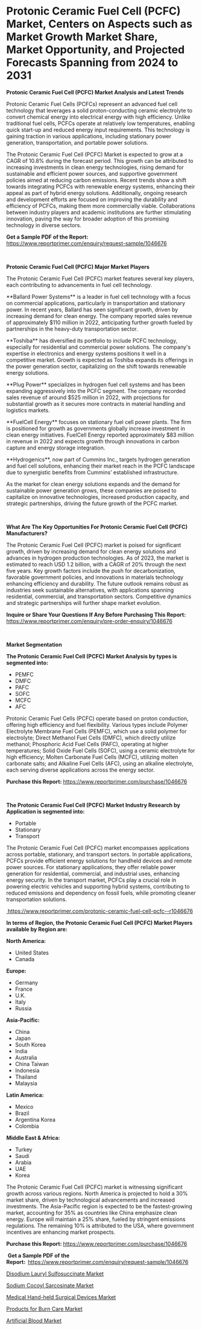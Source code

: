 <p><h1>Protonic Ceramic Fuel Cell (PCFC) Market, Centers on Aspects such as Market Growth Market Share, Market Opportunity, and Projected Forecasts Spanning from 2024 to 2031</h1></p><p><strong>Protonic Ceramic Fuel Cell (PCFC) Market Analysis and Latest Trends</strong></p>
<p><p>Protonic Ceramic Fuel Cells (PCFCs) represent an advanced fuel cell technology that leverages a solid proton-conducting ceramic electrolyte to convert chemical energy into electrical energy with high efficiency. Unlike traditional fuel cells, PCFCs operate at relatively low temperatures, enabling quick start-up and reduced energy input requirements. This technology is gaining traction in various applications, including stationary power generation, transportation, and portable power solutions.</p><p>The Protonic Ceramic Fuel Cell (PCFC) Market is expected to grow at a CAGR of 10.8% during the forecast period. This growth can be attributed to increasing investments in clean energy technologies, rising demand for sustainable and efficient power sources, and supportive government policies aimed at reducing carbon emissions. Recent trends show a shift towards integrating PCFCs with renewable energy systems, enhancing their appeal as part of hybrid energy solutions. Additionally, ongoing research and development efforts are focused on improving the durability and efficiency of PCFCs, making them more commercially viable. Collaborations between industry players and academic institutions are further stimulating innovation, paving the way for broader adoption of this promising technology in diverse sectors.</p></p>
<p><strong>Get a Sample PDF of the Report:&nbsp;</strong> <a href="https://www.reportprimer.com/enquiry/request-sample/1046676">https://www.reportprimer.com/enquiry/request-sample/1046676</a></p>
<p>&nbsp;</p>
<p><strong>Protonic Ceramic Fuel Cell (PCFC) Major Market Players</strong></p>
<p><p>The Protonic Ceramic Fuel Cell (PCFC) market features several key players, each contributing to advancements in fuel cell technology. </p><p>**Ballard Power Systems** is a leader in fuel cell technology with a focus on commercial applications, particularly in transportation and stationary power. In recent years, Ballard has seen significant growth, driven by increasing demand for clean energy. The company reported sales revenue of approximately $110 million in 2022, anticipating further growth fueled by partnerships in the heavy-duty transportation sector.</p><p>**Toshiba** has diversified its portfolio to include PCFC technology, especially for residential and commercial power solutions. The company's expertise in electronics and energy systems positions it well in a competitive market. Growth is expected as Toshiba expands its offerings in the power generation sector, capitalizing on the shift towards renewable energy solutions.</p><p>**Plug Power** specializes in hydrogen fuel cell systems and has been expanding aggressively into the PCFC segment. The company recorded sales revenue of around $525 million in 2022, with projections for substantial growth as it secures more contracts in material handling and logistics markets.</p><p>**FuelCell Energy** focuses on stationary fuel cell power plants. The firm is positioned for growth as governments globally increase investment in clean energy initiatives. FuelCell Energy reported approximately $83 million in revenue in 2022 and expects growth through innovations in carbon capture and energy storage integration.</p><p>**Hydrogenics**, now part of Cummins Inc., targets hydrogen generation and fuel cell solutions, enhancing their market reach in the PCFC landscape due to synergistic benefits from Cummins’ established infrastructure.</p><p>As the market for clean energy solutions expands and the demand for sustainable power generation grows, these companies are poised to capitalize on innovative technologies, increased production capacity, and strategic partnerships, driving the future growth of the PCFC market.</p></p>
<p>&nbsp;</p>
<p><strong>What Are The Key Opportunities For Protonic Ceramic Fuel Cell (PCFC) Manufacturers?</strong></p>
<p><p>The Protonic Ceramic Fuel Cell (PCFC) market is poised for significant growth, driven by increasing demand for clean energy solutions and advances in hydrogen production technologies. As of 2023, the market is estimated to reach USD 1.2 billion, with a CAGR of 20% through the next five years. Key growth factors include the push for decarbonization, favorable government policies, and innovations in materials technology enhancing efficiency and durability. The future outlook remains robust as industries seek sustainable alternatives, with applications spanning residential, commercial, and transportation sectors. Competitive dynamics and strategic partnerships will further shape market evolution.</p></p>
<p><strong>Inquire or Share Your Questions If Any Before Purchasing This Report:</strong> <a href="https://www.reportprimer.com/enquiry/pre-order-enquiry/1046676">https://www.reportprimer.com/enquiry/pre-order-enquiry/1046676</a></p>
<p>&nbsp;</p>
<p><strong>Market Segmentation</strong></p>
<p><strong>The Protonic Ceramic Fuel Cell (PCFC) Market Analysis by types is segmented into:</strong></p>
<p><ul><li>PEMFC</li><li>DMFC</li><li>PAFC</li><li>SOFC</li><li>MCFC</li><li>AFC</li></ul></p>
<p><p>Protonic Ceramic Fuel Cells (PCFC) operate based on proton conduction, offering high efficiency and fuel flexibility. Various types include Polymer Electrolyte Membrane Fuel Cells (PEMFC), which use a solid polymer for electrolyte; Direct Methanol Fuel Cells (DMFC), which directly utilize methanol; Phosphoric Acid Fuel Cells (PAFC), operating at higher temperatures; Solid Oxide Fuel Cells (SOFC), using a ceramic electrolyte for high efficiency; Molten Carbonate Fuel Cells (MCFC), utilizing molten carbonate salts; and Alkaline Fuel Cells (AFC), using an alkaline electrolyte, each serving diverse applications across the energy sector.</p></p>
<p><strong>Purchase this Report:&nbsp;</strong><a href="https://www.reportprimer.com/purchase/1046676">https://www.reportprimer.com/purchase/1046676</a></p>
<p>&nbsp;</p>
<p><strong>The Protonic Ceramic Fuel Cell (PCFC) Market Industry Research by Application is segmented into:</strong></p>
<p><ul><li>Portable</li><li>Stationary</li><li>Transport</li></ul></p>
<p><p>The Protonic Ceramic Fuel Cell (PCFC) market encompasses applications across portable, stationary, and transport sectors. In portable applications, PCFCs provide efficient energy solutions for handheld devices and remote power sources. For stationary applications, they offer reliable power generation for residential, commercial, and industrial uses, enhancing energy security. In the transport market, PCFCs play a crucial role in powering electric vehicles and supporting hybrid systems, contributing to reduced emissions and dependency on fossil fuels, while promoting cleaner transportation solutions.</p></p>
<p><a href="https://www.reportprimer.com/protonic-ceramic-fuel-cell-pcfc--r1046676">&nbsp;https://www.reportprimer.com/protonic-ceramic-fuel-cell-pcfc--r1046676</a></p>
<p><strong>In terms of Region, the Protonic Ceramic Fuel Cell (PCFC) Market Players available by Region are:</strong></p>
<p>
    <p> <strong> North America: </strong>
        <ul>
            <li>United States</li>
            <li>Canada</li>
        </ul>
        </p> 
    <p> <strong> Europe: </strong>
        <ul>
            <li>Germany</li>
            <li>France</li>
            <li>U.K.</li>
            <li>Italy</li>
            <li>Russia</li>
        </ul>
        </p> 
    <p> <strong> Asia-Pacific: </strong>
        <ul>
            <li>China</li>
            <li>Japan</li>
            <li>South Korea</li>
            <li>India</li>
            <li>Australia</li>
            <li>China Taiwan</li>
            <li>Indonesia</li>
            <li>Thailand</li>
            <li>Malaysia</li>
        </ul>
        </p> 
    <p> <strong> Latin America: </strong>
        <ul>
            <li>Mexico</li>
            <li>Brazil</li>
            <li>Argentina Korea</li>
            <li>Colombia</li>
        </ul>
        </p> 
    <p> <strong> Middle East & Africa: </strong>
        <ul>
            <li>Turkey</li>
            <li>Saudi</li>
            <li>Arabia</li>
            <li>UAE</li>
            <li>Korea</li>
        </ul>
    </p>
    </p>
<p><p>The Protonic Ceramic Fuel Cell (PCFC) market is witnessing significant growth across various regions. North America is projected to hold a 30% market share, driven by technological advancements and increased investments. The Asia-Pacific region is expected to be the fastest-growing market, accounting for 35% as countries like China emphasize clean energy. Europe will maintain a 25% share, fueled by stringent emissions regulations. The remaining 10% is attributed to the USA, where government incentives are enhancing market prospects.</p></p>
<p><strong>Purchase this Report: </strong><a href="https://www.reportprimer.com/purchase/1046676">https://www.reportprimer.com/purchase/1046676</a></p>
<p>&nbsp;<strong>Get a Sample PDF of the Report:&nbsp;&nbsp;</strong><a href="https://www.reportprimer.com/enquiry/request-sample/1046676">https://www.reportprimer.com/enquiry/request-sample/1046676</a></p>
<p><strong></strong></p>
<p><p><a href="https://issuu.com/reportprime-2/docs/disodium-lauryl-sulfosuccinate-mark_806866d95a8795">Disodium Lauryl Sulfosuccinate Market</a></p><p><a href="https://issuu.com/reportprime-2/docs/sodium-cocoyl-sarcosinate-market-si_92b53e9101f40f">Sodium Cocoyl Sarcosinate Market</a></p><p><a href="https://medium.com/@hubertstyenger6685/comprehensive-analysis-of-the-global-medical-hand-held-surgical-devices-market-growth-trends-641a5d238949?postPublishedType=repub">Medical Hand-held Surgical Devices Market</a></p><p><a href="https://medium.com/@hubertstyenger6685/products-for-burn-care-market-outlook-and-forecast-from-2024-to-2031-f17a3bd05eec?postPublishedType=repub">Products for Burn Care Market</a></p><p><a href="https://www.linkedin.com/pulse/artificial-blood-market-size-share-competitive-landscape-isc2c">Artificial Blood Market</a></p></p>